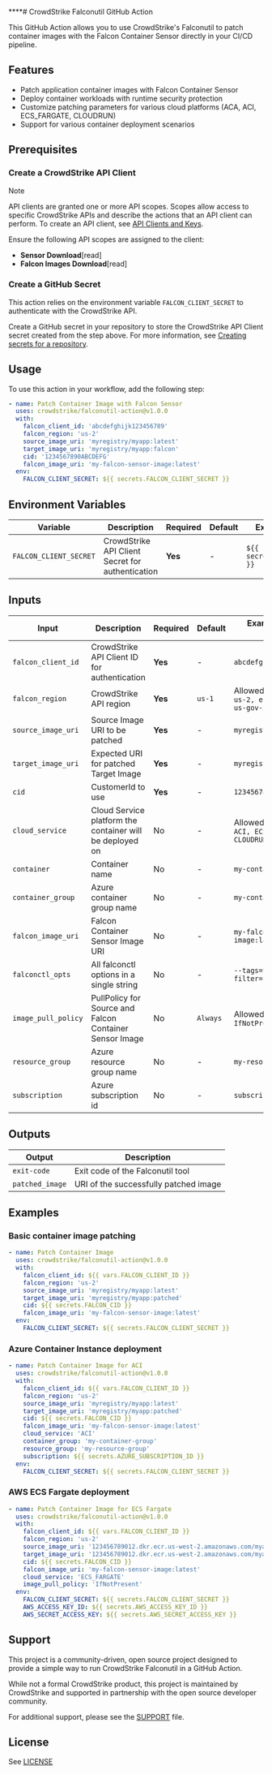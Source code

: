 ****# CrowdStrike Falconutil GitHub Action

This GitHub Action allows you to use CrowdStrike's Falconutil to patch container images with the Falcon Container Sensor directly in your CI/CD pipeline.

## Features

- Patch application container images with Falcon Container Sensor
- Deploy container workloads with runtime security protection
- Customize patching parameters for various cloud platforms (ACA, ACI, ECS_FARGATE, CLOUDRUN)
- Support for various container deployment scenarios

## Prerequisites

### Create a CrowdStrike API Client

> [!NOTE]
> API clients are granted one or more API scopes. Scopes allow access to specific CrowdStrike APIs and describe the actions that an API client can perform. To create an API client, see [API Clients and Keys](https://falcon.crowdstrike.com/login/?unilogin=true&next=/api-clients-and-keys).

Ensure the following API scopes are assigned to the client:

- **Sensor Download**[read]
- **Falcon Images Download**[read]

### Create a GitHub Secret

This action relies on the environment variable `FALCON_CLIENT_SECRET` to authenticate with the CrowdStrike API.

Create a GitHub secret in your repository to store the CrowdStrike API Client secret created from the step above. For more information, see [Creating secrets for a repository](https://docs.github.com/en/actions/security-guides/using-secrets-in-github-actions#creating-secrets-for-a-repository).

## Usage

To use this action in your workflow, add the following step:

```yaml
- name: Patch Container Image with Falcon Sensor
  uses: crowdstrike/falconutil-action@v1.0.0
  with:
    falcon_client_id: 'abcdefghijk123456789'
    falcon_region: 'us-2'
    source_image_uri: 'myregistry/myapp:latest'
    target_image_uri: 'myregistry/myapp:falcon'
    cid: '1234567890ABCDEFG'
    falcon_image_uri: 'my-falcon-sensor-image:latest'
  env:
    FALCON_CLIENT_SECRET: ${{ secrets.FALCON_CLIENT_SECRET }}
```

## Environment Variables

| Variable | Description | Required | Default | Example/Allowed Values |
|----------|-------------|----------|---------|---------|
| `FALCON_CLIENT_SECRET` | CrowdStrike API Client Secret for authentication | **Yes** | - | `${{ secrets.FALCON_CLIENT_SECRET }}` |

## Inputs

| Input | Description | Required | Default | Example/Allowed Values |
|-------|-------------|----------|---------|---------|
| `falcon_client_id` | CrowdStrike API Client ID for authentication | **Yes** | - | `abcdefghijk123456789` |
| `falcon_region` | CrowdStrike API region | **Yes** | `us-1` | Allowed values: `us-1, us-2, eu-1, us-gov-1, us-gov-2` |
| `source_image_uri` | Source Image URI to be patched | **Yes** | - | `myregistry/myapp:latest` |
| `target_image_uri` | Expected URI for patched Target Image | **Yes** | - | `myregistry/myapp:falcon` |
| `cid` | CustomerId to use | **Yes** | - | `1234567890ABCDEFG-XY` |
| `cloud_service` | Cloud Service platform the container will be deployed on | No | - | Allowed values: `ACA, ACI, ECS_FARGATE, CLOUDRUN` |
| `container` | Container name | No | - | `my-container` |
| `container_group` | Azure container group name | No | - | `my-container-group` |
| `falcon_image_uri` | Falcon Container Sensor Image URI | No | - | `my-falcon-sensor-image:latest` |
| `falconctl_opts` | All falconctl options in a single string | No | - | `--tags=test --filter=include` |
| `image_pull_policy` | PullPolicy for Source and Falcon Container Sensor Image | No | `Always` | Allowed values: `IfNotPresent, Always` |
| `resource_group` | Azure resource group name | No | - | `my-resource-group` |
| `subscription` | Azure subscription id | No | - | `subscription-id` |

## Outputs

| Output | Description |
|--------|-------------|
| `exit-code` | Exit code of the Falconutil tool |
| `patched_image` | URI of the successfully patched image |

## Examples

### Basic container image patching

```yaml
- name: Patch Container Image
  uses: crowdstrike/falconutil-action@v1.0.0
  with:
    falcon_client_id: ${{ vars.FALCON_CLIENT_ID }}
    falcon_region: 'us-2'
    source_image_uri: 'myregistry/myapp:latest'
    target_image_uri: 'myregistry/myapp:patched'
    cid: ${{ secrets.FALCON_CID }}
    falcon_image_uri: 'my-falcon-sensor-image:latest'
  env:
    FALCON_CLIENT_SECRET: ${{ secrets.FALCON_CLIENT_SECRET }}
```

### Azure Container Instance deployment

```yaml
- name: Patch Container Image for ACI
  uses: crowdstrike/falconutil-action@v1.0.0
  with:
    falcon_client_id: ${{ vars.FALCON_CLIENT_ID }}
    falcon_region: 'us-2'
    source_image_uri: 'myregistry/myapp:latest'
    target_image_uri: 'myregistry/myapp:patched'
    cid: ${{ secrets.FALCON_CID }}
    falcon_image_uri: 'my-falcon-sensor-image:latest'
    cloud_service: 'ACI'
    container_group: 'my-container-group'
    resource_group: 'my-resource-group'
    subscription: ${{ secrets.AZURE_SUBSCRIPTION_ID }}
  env:
    FALCON_CLIENT_SECRET: ${{ secrets.FALCON_CLIENT_SECRET }}
```

### AWS ECS Fargate deployment

```yaml
- name: Patch Container Image for ECS Fargate
  uses: crowdstrike/falconutil-action@v1.0.0
  with:
    falcon_client_id: ${{ vars.FALCON_CLIENT_ID }}
    falcon_region: 'us-2'
    source_image_uri: '123456789012.dkr.ecr.us-west-2.amazonaws.com/myapp:latest'
    target_image_uri: '123456789012.dkr.ecr.us-west-2.amazonaws.com/myapp:patched'
    cid: ${{ secrets.FALCON_CID }}
    falcon_image_uri: 'my-falcon-sensor-image:latest'
    cloud_service: 'ECS_FARGATE'
    image_pull_policy: 'IfNotPresent'
  env:
    FALCON_CLIENT_SECRET: ${{ secrets.FALCON_CLIENT_SECRET }}
    AWS_ACCESS_KEY_ID: ${{ secrets.AWS_ACCESS_KEY_ID }}
    AWS_SECRET_ACCESS_KEY: ${{ secrets.AWS_SECRET_ACCESS_KEY }}
```

## Support

This project is a community-driven, open source project designed to provide a simple way to run CrowdStrike Falconutil in a GitHub Action.

While not a formal CrowdStrike product, this project is maintained by CrowdStrike and supported in partnership with the open source developer community.

For additional support, please see the [SUPPORT](SUPPORT.md) file.

## License

See [LICENSE](LICENSE)
